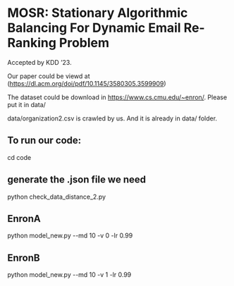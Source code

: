 # MOSR: Stationary Algorithmic Balancing For Dynamic Email Re-Ranking Problem

Accepted by KDD ’23.

Our paper could be viewd at (https://dl.acm.org/doi/pdf/10.1145/3580305.3599909)

The dataset could be download in https://www.cs.cmu.edu/~enron/. Please put it in data/

data/organization2.csv is crawled by us. And it is already in data/ folder.

## To run our code:
cd code
## generate the .json file we need
python check_data_distance_2.py  
## EnronA 
python model_new.py --md 10 -v 0 -lr 0.99
## EnronB
python model_new.py --md 10 -v 1 -lr 0.99
